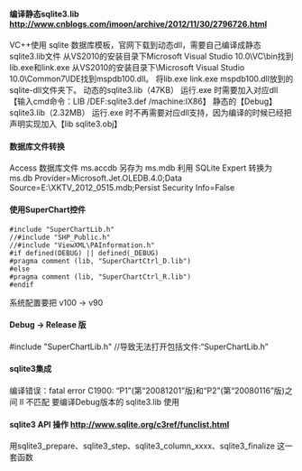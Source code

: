 #### 编译静态sqlite3.lib  http://www.cnblogs.com/imoon/archive/2012/11/30/2796726.html
VC++使用 sqlite 数据库模板，官网下载到动态dll，需要自己编译成静态sqlite3.lib文件
从VS2010的安装目录下Microsoft Visual Studio 10.0\VC\bin找到lib.exe和link.exe
从VS2010的安装目录下\Microsoft Visual Studio 10.0\Common7\IDE找到mspdb100.dll。
将lib.exe link.exe mspdb100.dll放到的sqlite-dll文件夹下。
动态的sqlite3.lib（47KB）     运行.exe 时需要加入对应dll【输入cmd命令：LIB /DEF:sqlite3.def /machine:IX86】
静态的【Debug】sqlite3.lib（2.32MB） 运行.exe 时不再需要对应dll支持，因为编译的时候已经把声明实现加入【lib sqlite3.obj】

#### 数据库文件转换
Access 数据库文件 ms.accdb 另存为 ms.mdb 
利用 SQLite Expert 转换为 ms.db 
Provider=Microsoft.Jet.OLEDB.4.0;Data Source=E:\XKTV_2012_0515.mdb;Persist Security Info=False

#### 使用SuperChart控件
```
#include "SuperChartLib.h"
//#include "SHP_Public.h"
//#include "ViewXML\PAInformation.h"
#if defined(DEBUG) || defined(_DEBUG)
#pragma comment (lib, "SuperChartCtrl_D.lib")
#else
#pragma comment (lib, "SuperChartCtrl_R.lib")
#endif
```
系统配置要把 v100 -> v90

#### Debug -> Release 版
#include "SuperChartLib.h" //导致无法打开包括文件:“SuperChartLib.h”

#### sqlite3集成
编译错误：fatal error C1900: “P1”(第“20081201”版)和“P2”(第“20080116”版)之间 Il 不匹配
要编译Debug版本的 sqlite3.lib 使用

#### sqlite3 API 操作 http://www.sqlite.org/c3ref/funclist.html

用sqlite3_prepare、sqlite3_step、sqlite3_column_xxxx、sqlite3_finalize 这一套函数
